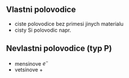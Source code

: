 ## Vlastni polovodice
- ciste polovodice bez primesi jinych materialu
- cisty Si polovodic napr.
## Nevlastni polovodice (typ P)
- mensinove $e^-$
- vetsinove +
